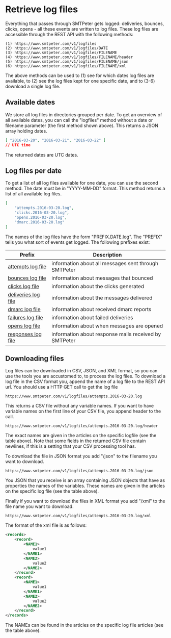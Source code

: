 # Retrieve log files

Everything that passes through SMTPeter gets logged: deliveries, bounces,
clicks, opens - all these events are written to log files. These log
files are accessible through the REST API with the following methods:

```text
(1) https://www.smtpeter.com/v1/logfiles
(2) https://www.smtpeter.com/v1/logfiles/DATE
(3) https://www.smtpeter.com/v1/logfiles/FILENAME
(4) https://www.smtpeter.com/v1/logfiles/FILENAME/header
(5) https://www.smtpeter.com/v1/logfiles/FILENAME/json
(6) https://www.smtpeter.com/v1/logfiles/FILENAME/xml
```

The above methods can be used to (1) see for which dates log files are 
available, to (2) see the log files kept for one specific date, and to 
(3-6) download a single log file.


## Available dates

We store all log files in directories grouped per date. To get an overview 
of all available dates, you can call the "logfiles" method without a
date or filename parameter (the first method shown above). This returns a 
JSON array holding dates.

```json
[ "2016-03-20", "2016-03-21", "2016-03-22" ]
// UTC time
```

The returned dates are UTC dates.


## Log files per date

To get a list of all log files available for one date, you can use the 
second method. The date must be in "YYYY-MM-DD" format. This method
returns a list of all available log files.

```json
[
    "attempts.2016-03-20.log",
    "clicks.2016-03-20.log",
    "opens.2016-03-20.log",
    "dmarc.2016-03-20.log"
]
```

The names of the log files have the form "PREFIX.DATE.log". The "PREFIX" 
tells you what sort of events get logged. The following 
prefixes exist:

| Prefix                                                | Description                                           |
| ----------------------------------------------------- | ----------------------------------------------------- |
| [attempts log file](log-attempts "attempts log file") | information about all messages sent through SMTPeter  |
| [bounces log file](log-bounces "bounces log file")    | information about messages that bounced               |
| [clicks log file](log-clicks "clicks log file")       | information about the clicks generated                |
| [deliveries log file](log-deliveries)                 | information about the messages delivered              |
| [dmarc log file](log-dmarc)                           | information about received dmarc reports              |
| [failures log file](log-failures)                     | information about failed deliveries                   |
| [opens log file](log-opens "opens log file")          | information about when messages are opened            |
| [responses log file](log-responses)                   | information about response mails received by SMTPeter |


## Downloading files

Log files can be downloaded in CSV, JSON, and XML format, so you can use
the tools you are accustomed to, to process the log files. 
To download a log file in the CSV format you, append the name of a log
file to the REST API url. You should use a HTTP GET call to get the log file

```text
https://www.smtpeter.com/v1/logfiles/attempts.2016-03-20.log
```

This returns a CSV file without any variable names. If you want to have
variable names on the first line of your CSV file, you append header to the
call.

```text
https://www.smtpeter.com/v1/logfiles/attempts.2016-03-20.log/header
```

The exact names are given in the articles on the specific logfile (see the
table above). Note that some fields in the returned CSV file contain
newlines, if this is a setting that your CSV processing tool has.

To download the file in JSON format you add "/json" to the filename you
want to download.

```text
https://www.smtpeter.com/v1/logfiles/attempts.2016-03-20.log/json
```

You JSON that you receive is an array containing JSON objects that have
as properties the names of the variables. These names are given in the
articles on the specific log file (see the table above).

Finally if you want to download the files in XML format you add "/xml" to
the file name you want to download.

```text
https://www.smtpeter.com/v1/logfiles/attempts.2016-03-20.log/xml
```

The format of the xml file is as follows:

```xml
<records>
    <record>
        <NAME1>
            value1
        </NAME1>
        <NAME2>
            value2
        </NAME2>
    </record>
    <record>
        <NAME1>
            value1
        </NAME1>
        <NAME2>
            value2
        </NAME2>
    </record>
</records>
```

The NAMEs can be found in the articles on the specific log file articles
(see the table above).